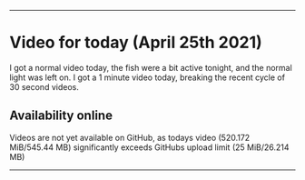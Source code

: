 
***

# Video for today (April 25th 2021)

I got a normal video today, the fish were a bit active tonight, and the normal light was left on. I got a 1 minute video today, breaking the recent cycle of 30 second videos.

## Availability online

Videos are not yet available on GitHub, as todays video (520.172 MiB/545.44 MB) significantly exceeds GitHubs upload limit (25 MiB/26.214 MB)

***

